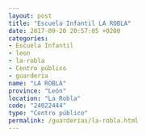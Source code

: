 ```yaml
---
layout: post
title: "Escuela Infantil LA ROBLA"
date: 2017-09-20 20:57:05 +0200
categories:
- Escuela Infantil
- leon
- la-robla
- Centro público
- guarderia
name: "LA ROBLA"
province: "León"
location: "La Robla"
code: "24022444"
type: "Centro público"
permalink: /guarderias/la-robla.html
---
```

